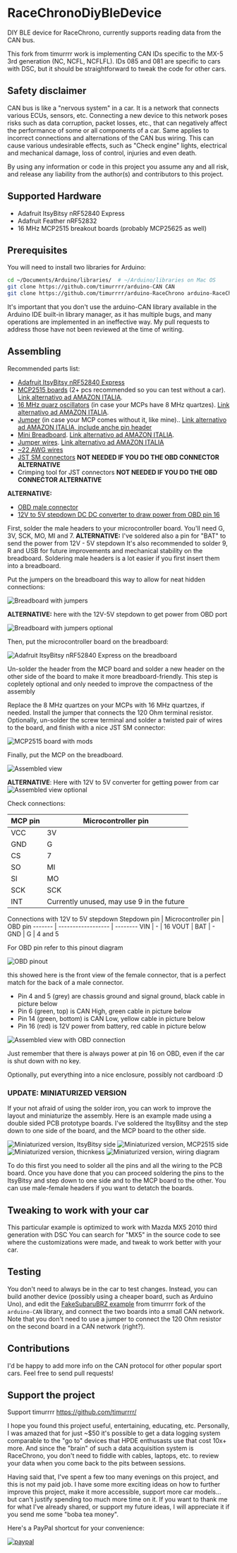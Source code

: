 # RaceChronoDiyBleDevice
DIY BLE device for RaceChrono, currently supports reading data from the CAN bus.

This fork from timurrrr work is implementing CAN IDs specific to the MX-5 3rd generation (NC, NCFL, NCFLFL).
IDs 085 and 081 are specific to cars with DSC, but it should be straightforward to
tweak the code for other cars.

## Safety disclaimer

CAN bus is like a "nervous system" in a car. It is a network that connects
various ECUs, sensors, etc. Connecting a new device to this network poses risks
such as data corruption, packet losses, etc., that can negatively affect the
performance of some or all components of a car. Same applies to incorrect
connections and alternations of the CAN bus wiring. This can cause various
undesirable effects, such as "Check engine" lights, electrical and mechanical
damage, loss of control, injuries and even death.

By using any information or code in this project you assume any and all risk,
and release any liability from the author(s) and contributors to this project.

## Supported Hardware

* Adafruit ItsyBitsy nRF52840 Express
* Adafruit Feather nRF52832
* 16 MHz MCP2515 breakout boards (probably MCP25625 as well)

## Prerequisites

You will need to install two libraries for Arduino:
```sh
cd ~/Documents/Arduino/libraries/  # ~/Arduino/libraries on Mac OS
git clone https://github.com/timurrrr/arduino-CAN CAN
git clone https://github.com/timurrrr/arduino-RaceChrono arduino-RaceChrono
```

It's important that you don't use the arduino-CAN library available in the
Arduino IDE built-in library manager, as it has multiple bugs, and many
operations are implemented in an ineffective way. My pull requests to address
those have not been reviewed at the time of writing.

## Assembling

Recommended parts list:

* [Adafruit ItsyBitsy nRF52840 Express](https://www.adafruit.com/product/4481)
* [MCP2515 boards](https://www.amazon.com/gp/product/B07J9KZ4L4/) (2+ pcs recommended so you can test without a car). [Link alternativo ad AMAZON ITALIA](https://amzn.to/3ejeWqR).
* [16 MHz quarz oscillators](https://www.amazon.com/gp/product/B00NQ82OM0/) (in case your MCPs have 8 MHz quartzes). [Link alternativo ad AMAZON ITALIA](https://amzn.to/3eh4CzE).
* [Jumper](https://www.sparkfun.com/products/9044) (in case your MCP comes without it, like mine).. [Link alternativo ad AMAZON ITALIA, include anche pin header](https://amzn.to/3eq9LW2)
* [Mini Breadboard](https://www.sparkfun.com/products/12047). [Link alternativo ad AMAZON ITALIA](https://amzn.to/3bw2Wk6).
* [Jumper wires](https://www.sparkfun.com/products/124). [Link alternativo ad AMAZON ITALIA](https://amzn.to/3t1Jql9)
* [~22 AWG wires ](https://amzn.to/38nxNwW)
* [JST SM connectors](https://www.amazon.com/gp/product/B07QG2TN1X/) **NOT NEEDED IF YOU DO THE OBD CONNECTOR ALTERNATIVE**
* Crimping tool for JST connectors **NOT NEEDED IF YOU DO THE OBD CONNECTOR ALTERNATIVE**

**ALTERNATIVE:**
* [OBD male connector](https://amzn.to/3l5thsf)
* [12V to 5V stepdown DC DC converter to draw power from OBD pin 16](https://amzn.to/3qvYfuy)

First, solder the male headers to your microcontroller board.
You'll need G, 3V, SCK, MO, MI and 7.
**ALTERNATIVE:** I've soldered also a pin for "BAT" to send the power from 12V - 5V stepdown
It's also recommended to solder 9, R and USB for future improvements and
mechanical stability on the breadboard.
Soldering male headers is a lot easier if you first insert them into a
breadboard.

Put the jumpers on the breadboard this way to allow for neat hidden
connections:

![Breadboard with jumpers](images/board_with_jumpers.jpg)

**ALTERNATIVE:** here with the 12V-5V stepdown to get power from OBD port

![Breadboard with jumpers optional](images/board_esposed_jumpers.jpg)

Then, put the microcontroller board on the breadboard:

![Adafruit ItsyBitsy nRF52840 Express on the breadboard](images/nRF_on_board.jpg)

Un-solder the header from the MCP board and solder a new header on the other
side of the board to make it more breadboard-friendly.
This step is copletely optional and only needed to improve the compactness of the assembly

Replace the 8 MHz quartzes on your MCPs with 16 MHz quartzes, if needed.
Install the jumper that connects the 120 Ohm terminal resistor.
Optionally, un-solder the screw terminal and solder a twisted pair of wires to
the board, and finish with a nice JST SM connector:

![MCP2515 board with mods](images/mcp_mods_closeup.jpg)

Finally, put the MCP on the breadboard.

![Assembled view](images/overall.jpg)

**ALTERNATIVE**: Here with 12V to 5V converter for getting power from car
![Assembled view optional](images/assembled_board.jpg)

Check connections:

MCP pin | Microcontroller pin
------- | ------------------
VCC | 3V
GND | G
CS | 7
SO | MI
SI | MO
SCK | SCK
INT | Currently unused, may use 9 in the future

Connections with 12V to 5V stepdown
Stepdown pin | Microcontroller pin | OBD pin
------- | ------------------ | --------
VIN | - | 16
VOUT | BAT | -
GND | G | 4 and 5 

For OBD pin refer to this pinout diagram

![OBD pinout](https://upload.wikimedia.org/wikipedia/commons/c/c7/OBD_connector_shape.svg)

this showed here is the front view of the female connector, that is a perfect
match for the back of a male connector.
* Pin 4 and 5 (grey) are chassis ground and signal ground, black cable in picture below
* Pin 6 (green, top) is CAN High, green cable in picture below
* Pin 14 (green, bottom) is CAN Low, yellow cable in picture below
* Pin 16 (red) is 12V power from battery, red cable in picture below

![Assembled view with OBD connection](images/board_obd_box.jpg)

Just remember that there is always power at pin 16 on OBD, even if the
car is shut down with no key.

Optionally, put everything into a nice enclosure, possibly not cardboard :D

### UPDATE: MINIATURIZED VERSION

If your not afraid of using the solder iron, you can work to improve the layout
and miniaturize the assembly. Here is an example made using a double sided
PCB prototype boards. I've soldered the ItsyBitsy and the step down to 
one side of the board, and the MCP board to the other side.

![Miniaturized version, ItsyBitsy side](images/ITSYBITSY_SIDE.jpg)
![Miniaturized version, MCP2515 side](images/MCP2515_SIDE.jpg)
![Miniaturized version, thicnkess](images/MIN_3.jpg)
![Miniaturized version, wiring diagram](images/SCHEME.png)

To do this first you need to solder all the pins and all the wiring to the PCB board. 
Once you have done that you can proceed soldering the pins to the ItsyBitsy and step down to one side
and to the MCP board to the other. You can use male-female headers if you want to detatch the boards.


## Tweaking to work with your car

This particular example is optimized to work with Mazda MX5 2010 third generation
with DSC
You can search for "MX5" in the source code to see where
the customizations were made, and tweak to work better with your car.

## Testing

You don't need to always be in the car to test changes.
Instead, you can build another device (possibly using a cheaper board, such as
Arduino Uno), and edit the
[FakeSubaruBRZ example](https://github.com/timurrrr/arduino-CAN/tree/master/examples/FakeSubaruBRZ)
from timurrrr fork of the `arduino-CAN` library, and connect the two boards into a
small CAN network. Note that you don't need to use a jumper to connect the
120 Ohm resistor on the second board in a CAN network (right?).

## Contributions

I'd be happy to add more info on the CAN protocol for other popular sport cars.
Feel free to send pull requests!

## Support the project

Support timurrrr https://github.com/timurrrr/

I hope you found this project useful, entertaining, educating, etc.
Personally, I was amazed that for just ~$50 it's possible to get a data logging
system comparable to the "go to" devices that HPDE enthusasts use that cost 10x+
more. And since the "brain" of such a data acquisition system is RaceChrono, you
don't need to fiddle with cables, laptops, etc. to review your data when you
come back to the pits between sessions.

Having said that, I've spent a few too many evenings on this project, and this
is not my paid job. I have some more exciting ideas on how to further improve
this project, make it more accessible, support more car models... but can't
justify spending too much more time on it. If you want to thank me for what I've
already shared, or support my future ideas, I will appreciate it if you send me
some "boba tea money".

Here's a PayPal shortcut for your convenience:

[![paypal](https://www.paypalobjects.com/en_US/i/btn/btn_donateCC_LG.gif)](https://www.paypal.com/donate?business=ZKULAWZFJKCES&item_name=Donation+to+support+the+RaceChronoDiyBleDevice+project&currency_code=USD)
